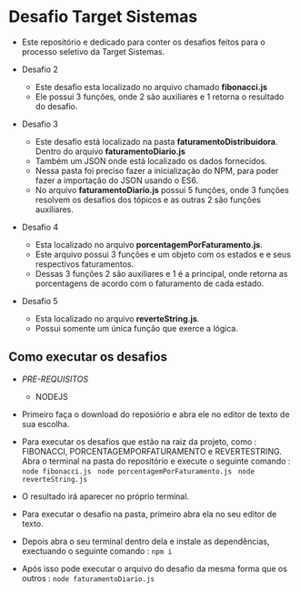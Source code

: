 # Desafio Target Sistemas

- Este repositório e dedicado para conter os desafios feitos para o processo seletivo da Target Sistemas.

- Desafio 2 
    - Este desafio esta localizado no arquivo chamado **fibonacci.js**
    - Ele possui 3 funções, onde 2 são auxiliares e 1 retorna o resultado do desafio.

- Desafio 3 
    - Este desafio está localizado na pasta **faturamentoDistribuidora**. Dentro do arquivo **faturamentoDiario.js**
    - Também um JSON onde está localizado os dados fornecidos.
    - Nessa pasta foi preciso fazer a inicialização do NPM, para poder fazer a importação do JSON usando o ES6.
    - No arquivo **faturamentoDiario.js** possui 5 funções, onde 3 funções resolvem os desafios dos tópicos e as outras 2 são funções auxiliares.

- Desafio 4
    - Esta localizado no arquivo **porcentagemPorFaturamento.js**.
    - Este arquivo possui 3 funções e um objeto com os estados e e seus respectivos faturamentos.
    - Dessas 3 funções 2 são auxiliares e 1 é a principal, onde retorna as porcentagens de acordo com o faturamento de cada estado.

- Desafio 5
    - Esta localizado no arquivo **reverteString.js**.
    - Possui somente um única função que exerce a lógica.


## Como executar os desafios
- *PRE-REQUISITOS*
    - NODEJS 

- Primeiro faça o download do reposiório e abra ele no editor de texto de sua escolha.
- Para executar os desafios que estão na raiz da projeto, como : FIBONACCI, PORCENTAGEMPORFATURAMENTO e REVERTESTRING. Abra o terminal na pasta do repositório e execute o seguinte comando :
    ```node fibonacci.js ```
    ```node porcentagemPorFaturamento.js ```
    ```node reverteString.js ```

- O resultado irá aparecer no próprio terminal.


- Para executar o desafio na pasta, primeiro abra ela no seu editor de texto.
- Depois abra o seu terminal dentro dela e instale as dependências, exectuando o seguinte comando :
    ```npm i```

- Após isso pode executar o arquivo do desafio da mesma forma que os outros :
    ```node faturamentoDiario.js ```